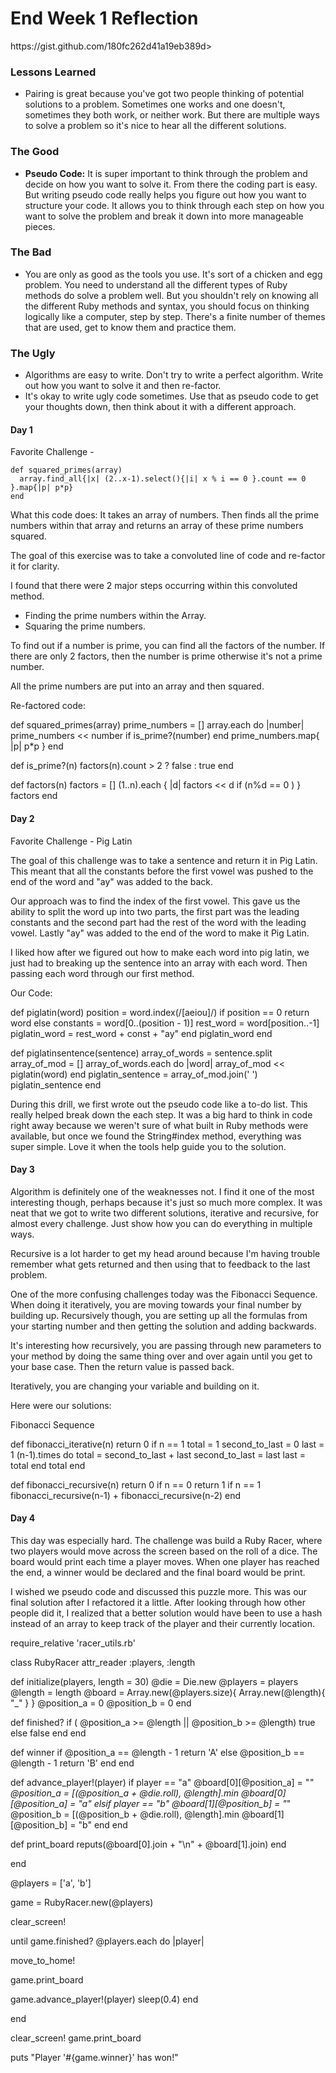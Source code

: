 # End Week 1 Reflection

<div class="gist"> https://gist.github.com/180fc262d41a19eb389d></div>

### Lessons Learned
- Pairing is great because you've got two people thinking of potential solutions to a problem. Sometimes one works and one doesn't, sometimes they both work, or neither work. But there are multiple ways to solve a problem so it's nice to hear all the different solutions.

### The Good
- __Pseudo Code:__ It is super important to think through the problem and decide on how you want to solve it. From there the coding part is easy. But writing pseudo code really helps you figure out how you want to structure your code. It allows you to think through each step on how you want to solve the problem and break it down into more manageable pieces.

### The Bad
- You are only as good as the tools you use. It's sort of a chicken and egg problem. You need to understand all the different types of Ruby methods do solve a problem well. But you shouldn't rely on knowing all the different Ruby methods and syntax, you should focus on thinking logically like a computer, step by step. There's a finite number of themes that are used, get to know them and practice them.

### The Ugly
- Algorithms are easy to write. Don't try to write a perfect algorithm. Write out how you want to solve it and then re-factor.
- It's okay to write ugly code sometimes. Use that as pseudo code to get your thoughts down, then think about it with a different approach.

#### Day 1

Favorite Challenge -

```
def squared_primes(array)
  array.find_all{|x| (2..x-1).select(){|i| x % i == 0 }.count == 0 }.map{|p| p*p}
end
```

What this code does: It takes an array of numbers. Then finds all the prime numbers within that array and returns an array of these prime numbers squared.

The goal of this exercise was to take a convoluted line of code and re-factor it for clarity.

I found that there were 2 major steps occurring within this convoluted method.
 - Finding the prime numbers within the Array.
 - Squaring the prime numbers.

To find out if a number is prime, you can find all the factors of the number. If there are only 2 factors, then the number is prime otherwise it's not a prime number.

All the prime numbers are put into an array and then squared.

Re-factored code:

def squared_primes(array)
  prime_numbers = []
  array.each do |number|
    prime_numbers << number if is_prime?(number)
  end
  prime_numbers.map{ |p| p*p }
end

def is_prime?(n)
  factors(n).count > 2 ? false : true
end

def factors(n)
  factors = []
  (1..n).each { |d| factors << d if (n%d == 0 ) }
  factors
end

#### Day 2

Favorite Challenge - Pig Latin

The goal of this challenge was to take a sentence and return it in Pig Latin. This meant that all the constants before the first vowel was pushed to the end of the word and "ay" was added to the back.

Our approach was to find the index of the first vowel. This gave us the ability to split the word up into two parts, the first part was the leading constants and the second part had the rest of the word with the leading vowel. Lastly "ay" was added to the end of the word to make it Pig Latin.

I liked how after we figured out how to make each word into pig latin, we just had to breaking up the sentence into an array with each word. Then passing each word through our first method.

Our Code:

def piglatin(word)
  position = word.index(/[aeiou]/)
  if position == 0
    return word
  else
    constants = word[0..(position - 1)]
    rest_word = word[position..-1]
    piglatin_word = rest_word + const + "ay"
  end
piglatin_word
end

def piglatinsentence(sentence)
  array_of_words = sentence.split
  array_of_mod   = []
  array_of_words.each do |word|
    array_of_mod << piglatin(word)
  end
  piglatin_sentence = array_of_mod.join(' ')
piglatin_sentence
end


During this drill, we first wrote out the pseudo code like a to-do list. This really helped break down the each step. It was a big hard to think in code right away because we weren't sure of what built in Ruby methods were available, but once we found the String#index method, everything was super simple. Love it when the tools help guide you to the solution.

#### Day 3

Algorithm is definitely one of the weaknesses not. I find it one of the most interesting though, perhaps because it's just so much more complex. It was neat that we got to write two different solutions, iterative and recursive, for almost every challenge. Just show how you can do everything in multiple ways.

Recursive is a lot harder to get my head around because I'm having trouble remember what gets returned and then using that to feedback to the last problem.

One of the more confusing challenges today was the Fibonacci Sequence. When doing it iteratively, you are moving towards your final number by building up. Recursively though, you are setting up all the formulas from your starting number and then getting the solution and adding backwards.

It's interesting how recursively, you are passing through new parameters to your method by doing the same thing over and over again until you get to your base case. Then the return value is passed back.

Iteratively, you are changing your variable and building on it.

Here were our solutions:

Fibonacci Sequence

def fibonacci_iterative(n)
  return 0 if n == 1
  total = 1
  second_to_last = 0
  last = 1
  (n-1).times do
    total = second_to_last + last
    second_to_last = last
    last = total
  end
  total
end

def fibonacci_recursive(n)
  return 0 if n == 0
  return 1 if n == 1
  fibonacci_recursive(n-1) + fibonacci_recursive(n-2)
end

#### Day 4

This day was especially hard. The challenge was build a Ruby Racer, where two players would move across the screen based on the roll of a dice. The board would print each time a player moves. When one player has reached the end, a winner would be declared and the final board would be print.

I wished we pseudo code and discussed this puzzle more. This was our final solution after I refactored it a little. After looking through how other people did it, I realized that a better solution would have been to use a hash instead of an array to keep track of the player and their currently location.

require_relative 'racer_utils.rb'

class RubyRacer
  attr_reader :players, :length

  def initialize(players, length = 30)
    @die = Die.new
    @players = players
    @length = length
    @board = Array.new(@players.size){ Array.new(@length){ "_" } }
    @position_a = 0
    @position_b = 0
  end

  def finished?
    if ( @position_a >= @length || @position_b >= @length)
      true
    else
      false
    end
  end

  def winner
    if @position_a == @length - 1
      return 'A'
    else @position_b == @length - 1
      return 'B'
    end
  end

  def advance_player!(player)
    if player == "a"
      @board[0][@position_a] = "_"
      @position_a = [(@position_a + @die.roll), @length].min
      @board[0][@position_a] = "a"
    elsif player == "b"
      @board[1][@position_b] = "_"
      @position_b = [(@position_b + @die.roll), @length].min
      @board[1][@position_b] = "b"
    end
  end

  def print_board
    reputs(@board[0].join + "\n" + @board[1].join)
  end

end

@players = ['a', 'b']

game = RubyRacer.new(@players)

clear_screen!

until game.finished?
  @players.each do |player|

move_to_home!

game.print_board

game.advance_player!(player)
sleep(0.4)
end

end

clear_screen!
game.print_board

puts "Player '#{game.winner}' has won!"

